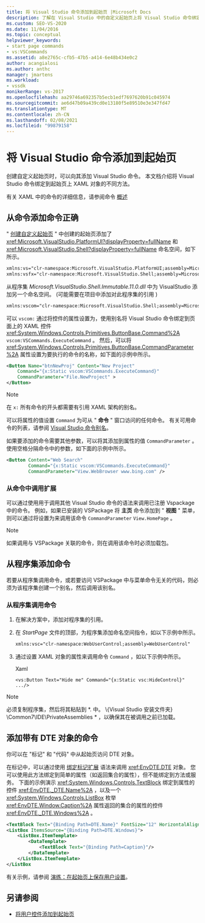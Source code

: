 ```yaml
---
title: 将 Visual Studio 命令添加到起始页 |Microsoft Docs
description: 了解在 Visual Studio 中的自定义起始页上将 Visual Studio 命令绑定到 XAML 对象的不同方式。
ms.custom: SEO-VS-2020
ms.date: 11/04/2016
ms.topic: conceptual
helpviewer_keywords:
- start page commands
- vs:VSCommands
ms.assetid: a8e2765c-cfb5-47b5-a414-6e48b434e0c2
author: acangialosi
ms.author: anthc
manager: jmartens
ms.workload:
- vssdk
monikerRange: vs-2017
ms.openlocfilehash: aa29746a692357b5ecb1edf7697620b91c045974
ms.sourcegitcommit: ae6d47b09a439cd0e13180f5e89510e3e347fd47
ms.translationtype: MT
ms.contentlocale: zh-CN
ms.lasthandoff: 02/08/2021
ms.locfileid: "99879158"
---
```

# <a name="add-visual-studio-commands-to-a-start-page"></a>将 Visual Studio 命令添加到起始页

创建自定义起始页时，可以向其添加 Visual Studio 命令。 本文档介绍将 Visual Studio 命令绑定到起始页上 XAML 对象的不同方法。

有关 XAML 中的命令的详细信息，请参阅命令 [概述](/dotnet/framework/wpf/advanced/commanding-overview)

## <a name="add-commands-from-the-command-well"></a>从命令添加命令正确

" [创建自定义起始页](../extensibility/creating-a-custom-start-page.md) " 中创建的起始页添加了 <xref:Microsoft.VisualStudio.PlatformUI?displayProperty=fullName> 和 <xref:Microsoft.VisualStudio.Shell?displayProperty=fullName> 命名空间，如下所示。

```xml
xmlns:vs="clr-namespace:Microsoft.VisualStudio.PlatformUI;assembly=Microsoft.VisualStudio.Shell.14.0"
xmlns:vsfx="clr-namespace:Microsoft.VisualStudio.Shell;assembly=Microsoft.VisualStudio.Shell.14.0"
```

从程序集 *Microsoft.VisualStudio.Shell.Immutable.11.0.dll* 中为 VisualStudio 添加另一个命名空间。  (可能需要在项目中添加对此程序集的引用 ) 

```xml
xmlns:vscom="clr-namespace:Microsoft.VisualStudio.Shell;assembly=Microsoft.VisualStudio.Shell.Immutable.11.0"
```

可以 `vscom:` 通过将控件的属性设置为，使用别名将 Visual Studio 命令绑定到页面上的 XAML 控件 <xref:System.Windows.Controls.Primitives.ButtonBase.Command%2A> `vscom:VSCommands.ExecuteCommand` 。 然后，可以将 <xref:System.Windows.Controls.Primitives.ButtonBase.CommandParameter%2A> 属性设置为要执行的命令的名称，如下面的示例中所示。

```xml
<Button Name="btnNewProj" Content="New Project"
    Command="{x:Static vscom:VSCommands.ExecuteCommand}"
    CommandParameter="File.NewProject" >
</Button>
```

> [!NOTE]
> 在 `x:` 所有命令的开头都需要有引用 XAML 架构的别名。

 可以将属性的值设置 `Command` 为可从 " **命令** " 窗口访问的任何命令。 有关可用命令的列表，请参阅 [Visual Studio 命令别名](../ide/reference/visual-studio-command-aliases.md)。

 如果要添加的命令需要其他参数，可以将其添加到属性的值 `CommandParameter` 。 使用空格分隔命令中的参数，如下面的示例中所示。

```xml
<Button Content="Web Search"
        Command="{x:Static vscom:VSCommands.ExecuteCommand}"
        CommandParameter="View.WebBrowser www.bing.com" />
```

### <a name="call-extensions-from-the-command-well"></a>从命令中调用扩展
 可以通过使用用于调用其他 Visual Studio 命令的语法来调用已注册 Vspackage 中的命令。 例如，如果已安装的 VSPackage 将 **主页** 命令添加到 " **视图** " 菜单，则可以通过将设置为来调用该命令 `CommandParameter` `View.HomePage` 。

> [!NOTE]
> 如果调用与 VSPackage 关联的命令，则在调用该命令时必须加载包。

## <a name="add-commands-from-assemblies"></a>从程序集添加命令
 若要从程序集调用命令，或若要访问 VSPackage 中与菜单命令无关的代码，则必须为该程序集创建一个别名，然后调用该别名。

### <a name="to-call-a-command-from-an-assembly"></a>从程序集调用命令

1. 在解决方案中，添加对程序集的引用。

2. 在 *StartPage* 文件的顶部，为程序集添加命名空间指令，如以下示例中所示。

    ```xml
    xmlns:vsc="clr-namespace:WebUserControl;assembly=WebUserControl"
    ```

3. 通过设置 XAML 对象的属性来调用命令 `Command` ，如以下示例中所示。

     Xaml

    ```
    <vs:Button Text="Hide me" Command="{x:Static vsc:HideControl}" .../>
    ```

> [!NOTE]
> 必须复制程序集，然后将其粘贴到 *. 中。 \\{Visual Studio 安装文件夹} \Common7\IDE\PrivateAssemblies \* ，以确保其在被调用之前已加载。

## <a name="add-commands-with-the-dte-object"></a>添加带有 DTE 对象的命令
 你可以在 "标记" 和 "代码" 中从起始页访问 DTE 对象。

 在标记中，可以通过使用 [绑定标记扩展](/dotnet/framework/wpf/advanced/binding-markup-extension) 语法来调用 <xref:EnvDTE.DTE> 对象。 您可以使用此方法绑定到简单的属性（如返回集合的属性），但不能绑定到方法或服务。 下面的示例演示 <xref:System.Windows.Controls.TextBlock> 绑定到属性的控件 <xref:EnvDTE._DTE.Name%2A> ，以及一个 <xref:System.Windows.Controls.ListBox> 枚举 <xref:EnvDTE.Window.Caption%2A> 属性返回的集合的属性的控件 <xref:EnvDTE._DTE.Windows%2A> 。

```xml
<TextBlock Text="{Binding Path=DTE.Name}" FontSize="12" HorizontalAlignment="Center"/>
<ListBox ItemsSource="{Binding Path=DTE.Windows}">
    <ListBox.ItemTemplate>
        <DataTemplate>
            <TextBlock Text="{Binding Path=Caption}"/>
        </DataTemplate>
    </ListBox.ItemTemplate>
</ListBox
```

 有关示例，请参阅 [演练：在起始页上保存用户设置](../extensibility/walkthrough-saving-user-settings-on-a-start-page.md)。

## <a name="see-also"></a>另请参阅

- [将用户控件添加到起始页](../extensibility/adding-user-control-to-the-start-page.md)
